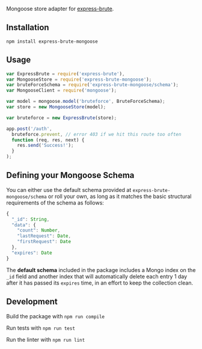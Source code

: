 Mongoose store adapter for [express-brute](https://github.com/AdamPflug/express-brute).

## Installation

~~~
npm install express-brute-mongoose
~~~

## Usage

~~~javascript
var ExpressBrute = require('express-brute'),
var MongooseStore = require('express-brute-mongoose');
var bruteForceSchema = require('express-brute-mongoose/schema');
var MongooseClient = require('mongoose');

var model = mongoose.model('bruteforce', BruteForceSchema);
var store = new MongooseStore(model);

var bruteforce = new ExpressBrute(store);

app.post('/auth',
  bruteforce.prevent, // error 403 if we hit this route too often
  function (req, res, next) {
    res.send('Success!');
  }
);
~~~

## Defining your Mongoose Schema

You can either use the default schema provided at `express-brute-mongoose/schema` or roll your own, as long as it matches the basic structural requirements of the schema as follows:

~~~javascript
{
  "_id": String,
  "data": {
    "count": Number,
    "lastRequest": Date,
    "firstRequest": Date
  },
  "expires": Date
}
~~~

The **default schema** included in the package includes a Mongo index on the `_id` field and another index that will automatically delete each entry 1 day after it has passed its `expires` time, in an effort to keep the collection clean.

## Development

Build the package with
`npm run compile`

Run tests with
`npm run test`

Run the linter with
`npm run lint`
